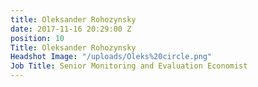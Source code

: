 ```yaml
---
title: Oleksander Rohozynsky
date: 2017-11-16 20:29:00 Z
position: 10
Title: Oleksander Rohozynsky
Headshot Image: "/uploads/Oleks%20circle.png"
Job Title: Senior Monitoring and Evaluation Economist
---
```


